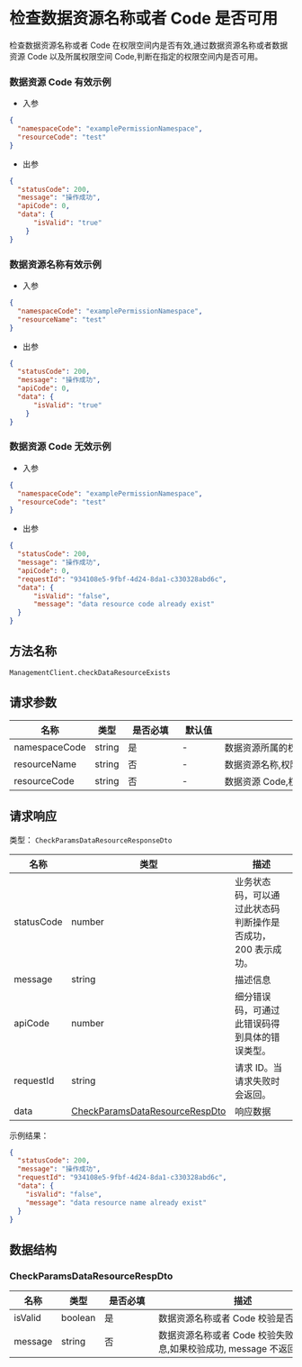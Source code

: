 # 检查数据资源名称或者 Code 是否可用

<!--
  警告⚠️：
  不要直接修改该文档，
  https://github.com/Authing/authing-docs-factory
  使用该项目进行生成
-->

<LastUpdated />

检查数据资源名称或者 Code 在权限空间内是否有效,通过数据资源名称或者数据资源 Code 以及所属权限空间 Code,判断在指定的权限空间内是否可用。

### 数据资源 Code 有效示例

- 入参

```json
{
  "namespaceCode": "examplePermissionNamespace",
  "resourceCode": "test"
}
```

- 出参

```json
{
  "statusCode": 200,
  "message": "操作成功",
  "apiCode": 0,
  "data": {
      "isValid": "true"
    }
}
```

### 数据资源名称有效示例

- 入参

```json
{
  "namespaceCode": "examplePermissionNamespace",
  "resourceName": "test"
}
```

- 出参

```json
{
  "statusCode": 200,
  "message": "操作成功",
  "apiCode": 0,
  "data": {
      "isValid": "true"
    }
}
```

### 数据资源 Code 无效示例

- 入参

```json
{
  "namespaceCode": "examplePermissionNamespace",
  "resourceCode": "test"
}
```

- 出参

```json
{
  "statusCode": 200,
  "message": "操作成功",
  "apiCode": 0,
  "requestId": "934108e5-9fbf-4d24-8da1-c330328abd6c",
  "data": {
      "isValid": "false",
      "message": "data resource code already exist"
  }
}
```
  

## 方法名称

`ManagementClient.checkDataResourceExists`

## 请求参数

| 名称 | 类型 | <div style="width:80px">是否必填</div> | <div style="width:60px">默认值</div> | <div style="width:300px">描述</div> | <div style="width:200px">示例值</div> |
| ---- | ---- | ---- | ---- | ---- | ---- |
 | namespaceCode | string  | 是 | - | 数据资源所属的权限空间 Code  | `examplePermissionNamespace` |
 | resourceName | string  | 否 | - | 数据资源名称,权限空间内唯一  | `示例数据资源名称` |
 | resourceCode | string  | 否 | - | 数据资源 Code,权限空间内唯一  | `dataResourceTestCode` |




## 请求响应

类型： `CheckParamsDataResourceResponseDto`

| 名称 | 类型 | 描述 |
| ---- | ---- | ---- |
| statusCode | number | 业务状态码，可以通过此状态码判断操作是否成功，200 表示成功。 |
| message | string | 描述信息 |
| apiCode | number | 细分错误码，可通过此错误码得到具体的错误类型。 |
| requestId | string | 请求 ID。当请求失败时会返回。 |
| data | <a href="#CheckParamsDataResourceRespDto">CheckParamsDataResourceRespDto</a> | 响应数据 |



示例结果：

```json
{
  "statusCode": 200,
  "message": "操作成功",
  "requestId": "934108e5-9fbf-4d24-8da1-c330328abd6c",
  "data": {
    "isValid": "false",
    "message": "data resource name already exist"
  }
}
```

## 数据结构


### <a id="CheckParamsDataResourceRespDto"></a> CheckParamsDataResourceRespDto

| 名称 | 类型 | <div style="width:80px">是否必填</div> | <div style="width:300px">描述</div> | <div style="width:200px">示例值</div> |
| ---- |  ---- | ---- | ---- | ---- |
| isValid | boolean | 是 | 数据资源名称或者 Code 校验是否有效   |  `false` |
| message | string | 否 | 数据资源名称或者 Code 校验失败提示信息,如果校验成功, message 不返回   |  `data resource name already exist` |


